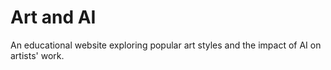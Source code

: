 # Art and AI
 An educational website exploring popular art styles and the impact of AI on artists' work.
